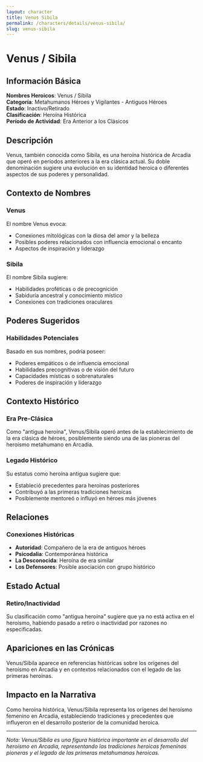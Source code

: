 ```yaml
---
layout: character
title: Venus Sibila
permalink: /characters/details/venus-sibila/
slug: venus-sibila
---
```


# Venus / Sibila

## Información Básica

**Nombres Heroicos**: Venus / Sibila  
**Categoría**: Metahumanos Héroes y Vigilantes - Antiguos Héroes  
**Estado**: Inactivo/Retirado  
**Clasificación**: Heroína Histórica  
**Período de Actividad**: Era Anterior a los Clásicos

## Descripción

Venus, también conocida como Sibila, es una heroína histórica de Arcadia que operó en períodos anteriores a la era clásica actual. Su doble denominación sugiere una evolución en su identidad heroica o diferentes aspectos de sus poderes y personalidad.

## Contexto de Nombres

### Venus
El nombre Venus evoca:
- Conexiones mitológicas con la diosa del amor y la belleza
- Posibles poderes relacionados con influencia emocional o encanto
- Aspectos de inspiración y liderazgo

### Sibila
El nombre Sibila sugiere:
- Habilidades proféticas o de precognición
- Sabiduría ancestral y conocimiento místico
- Conexiones con tradiciones oraculares

## Poderes Sugeridos

### Habilidades Potenciales
Basado en sus nombres, podría poseer:
- Poderes empáticos o de influencia emocional
- Habilidades precognitivas o de visión del futuro
- Capacidades místicas o sobrenaturales
- Poderes de inspiración y liderazgo

## Contexto Histórico

### Era Pre-Clásica
Como "antigua heroína", Venus/Sibila operó antes de la establecimiento de la era clásica de héroes, posiblemente siendo una de las pioneras del heroísmo metahumano en Arcadia.

### Legado Histórico
Su estatus como heroína antigua sugiere que:
- Estableció precedentes para heroínas posteriores
- Contribuyó a las primeras tradiciones heroicas
- Posiblemente mentoreó o influyó en héroes más jóvenes

## Relaciones

### Conexiones Históricas
- **Autoridad**: Compañero de la era de antiguos héroes
- **Psicodalia**: Contemporánea histórica
- **La Desconocida**: Heroína de era similar
- **Los Defensores**: Posible asociación con grupo histórico

## Estado Actual

### Retiro/Inactividad
Su clasificación como "antigua heroína" sugiere que ya no está activa en el heroísmo, habiendo pasado a retiro o inactividad por razones no especificadas.

## Apariciones en las Crónicas

Venus/Sibila aparece en referencias históricas sobre los orígenes del heroísmo en Arcadia y en contextos relacionados con el legado de las primeras heroínas.

## Impacto en la Narrativa

Como heroína histórica, Venus/Sibila representa los orígenes del heroísmo femenino en Arcadia, estableciendo tradiciones y precedentes que influyeron en el desarrollo posterior de la comunidad heroica.

---

*Nota: Venus/Sibila es una figura histórica importante en el desarrollo del heroísmo en Arcadia, representando las tradiciones heroicas femeninas pioneras y el legado de las primeras metahumanas heroicas.*